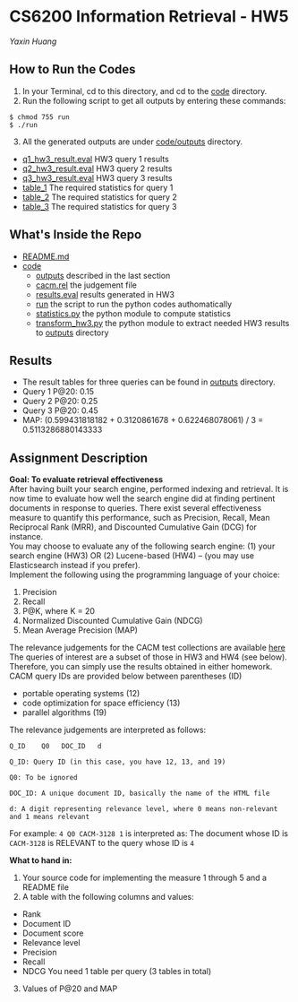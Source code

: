 # CS6200 Information Retrieval - HW5
_Yaxin Huang_

## How to Run the Codes
1. In your Terminal, cd to this directory, and cd to the [code](code/) directory.
2. Run the following script to get all outputs by entering these commands:
```
$ chmod 755 run
$ ./run
```
3. All the generated outputs are under [code/outputs](code/outputs) directory.
  - [q1_hw3_result.eval](code/outputs/q1_hw3_result.eval) HW3 query 1 results
  - [q2_hw3_result.eval](code/outputs/q2_hw3_result.eval) HW3 query 2 results
  - [q3_hw3_result.eval](code/outputs/q3_hw3_result.eval) HW3 query 3 results
  - [table_1](code/outputs/table_1) The required statistics for query 1
  - [table_2](code/outputs/table_2) The required statistics for query 2
  - [table_3](code/outputs/table_3) The required statistics for query 3

## What's Inside the Repo
* [README.md](README.md)
* [code](code/)
  - [outputs](code/outputs) described in the last section
  - [cacm.rel](code/cacm.rel) the judgement file
  - [results.eval](code/results.eval) results generated in HW3
  - [run](code/run) the script to run the python codes authomatically
  - [statistics.py](code/statistics.py) the python module to compute statistics
  - [transform_hw3.py](code/transform_hw3.py) the python module to extract needed HW3 results to [outputs](code/outputs) directory

## Results
* The result tables for three queries can be found in [outputs](code/outputs) directory.
* Query 1 P@20: 0.15
* Query 2 P@20: 0.25
* Query 3 P@20: 0.45
* MAP: (0.599431818182 + 0.3120861678 + 0.622468078061) / 3 = 0.5113286880143333

## Assignment Description
**Goal: To evaluate retrieval effectiveness**    
After having built your search engine, performed indexing and retrieval. It is now time to evaluate how well the search engine did at finding pertinent documents in response to queries. There exist several effectiveness measure to quantify this performance, such as Precision, Recall, Mean Reciprocal Rank (MRR), and Discounted Cumulative Gain (DCG) for instance.    
You may choose to evaluate any of the following search engine: (1) your search engine (HW3) OR (2) Lucene-based (HW4) – (you may use Elasticsearch instead if you prefer).    
Implement the following using the programming language of your choice:    

1. Precision
2. Recall
3. P@K, where K = 20
4. Normalized Discounted Cumulative Gain (NDCG)
5. Mean Average Precision (MAP)

The relevance judgements for the CACM test collections are available [here](http://www.search-engines-book.com/collections/)    
The queries of interest are a subset of those in HW3 and HW4 (see below). Therefore, you can simply use the results obtained in either homework. CACM query IDs are provided below between parentheses (ID)    
* portable operating systems (12)
* code optimization for space efficiency (13)
* parallel algorithms (19)

The relevance judgements are interpreted as follows:
```
Q_ID    Q0   DOC_ID   d

Q_ID: Query ID (in this case, you have 12, 13, and 19)

Q0: To be ignored

DOC_ID: A unique document ID, basically the name of the HTML file

d: A digit representing relevance level, where 0 means non-relevant and 1 means relevant
```

For example: `4 Q0 CACM-3128 1` is interpreted as: The document whose ID is `CACM-3128` is RELEVANT to the query whose ID is `4`    

**What to hand in:**    

1. Your source code for implementing the measure 1 through 5 and a README file
2. A table with the following columns and values:
  - Rank
  - Document ID
  - Document score
  - Relevance level
  - Precision
  - Recall
  - NDCG
  You need 1 table per query (3 tables in total)
3. Values of P@20 and MAP

